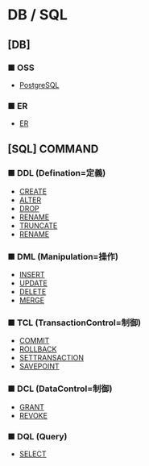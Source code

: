 # DB / SQL
## [DB]
### ■ OSS
+ [PostgreSQL]()

### ■ ER
+ [ER]()



## [SQL] COMMAND
### ■ DDL (Defination=定義)
+ [CREATE](sql_ddl_crate)
+ [ALTER](sql_ddl_alter)
+ [DROP](sql_ddl_drop)
+ [RENAME](sql_ddl_rename)
+ [TRUNCATE](sql_ddl_truncate)
+ [RENAME](sql_ddl_rename)

### ■ DML (Manipulation=操作)
+ [INSERT](sql_dml_insert)
+ [UPDATE](sql_dml_update)
+ [DELETE](sql_dml_delete)
+ [MERGE](sql_dml_merge)

### ■ TCL (TransactionControl=制御)
+ [COMMIT](sql_tcl_commit)
+ [ROLLBACK](sql_tcl_rollback)
+ [SETTRANSACTION](sql_tcl_settransaction)
+ [SAVEPOINT](sql_tcl_savepoint)

### ■ DCL (DataControl=制御)
+ [GRANT](sql_dcl_grant)
+ [REVOKE](sql_dcl_revoke)

### ■ DQL (Query)
+ [SELECT](sql_dql_select)
